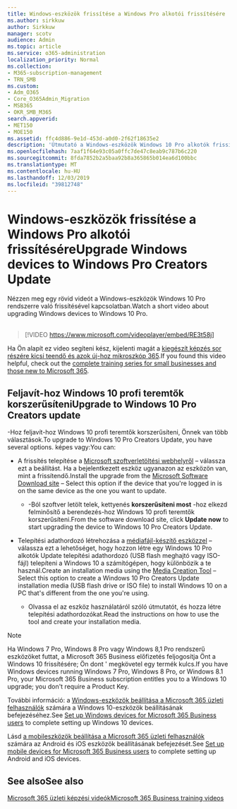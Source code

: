 ```yaml
---
title: Windows-eszközök frissítése a Windows Pro alkotói frissítésére
ms.author: sirkkuw
author: Sirkkuw
manager: scotv
audience: Admin
ms.topic: article
ms.service: o365-administration
localization_priority: Normal
ms.collection:
- M365-subscription-management
- TRN_SMB
ms.custom:
- Adm_O365
- Core_O365Admin_Migration
- MSB365
- OKR_SMB_M365
search.appverid:
- MET150
- MOE150
ms.assetid: ffc4d886-9e1d-453d-a0d0-2f62f18635e2
description: 'Útmutató a Windows-eszközök Windows 10 Pro alkotók frissítéséhez történő frissítéséhez. '
ms.openlocfilehash: 7aaf1f64e93c05a0ffc7de47c8eab9c787b6c220
ms.sourcegitcommit: 8fda7852b2a5baa92b8a365865b014ea6d100bbc
ms.translationtype: MT
ms.contentlocale: hu-HU
ms.lasthandoff: 12/03/2019
ms.locfileid: "39812748"
---
```

# <a name="upgrade-windows-devices-to-windows-pro-creators-update"></a><span data-ttu-id="b3b88-103">Windows-eszközök frissítése a Windows Pro alkotói frissítésére</span><span class="sxs-lookup"><span data-stu-id="b3b88-103">Upgrade Windows devices to Windows Pro Creators Update</span></span>

<span data-ttu-id="b3b88-104">Nézzen meg egy rövid videót a Windows-eszközök Windows 10 Pro rendszerre való frissítésével kapcsolatban.</span><span class="sxs-lookup"><span data-stu-id="b3b88-104">Watch a short video about upgrading Windows devices to Windows 10 Pro.</span></span><br><br>

> [!VIDEO https://www.microsoft.com/videoplayer/embed/RE3t58j] 

<span data-ttu-id="b3b88-105">Ha Ön alapít ez video segíteni kész, kijelenti magát a [kiegészít képzés sor részére kicsi teendő és azok új-hoz mikroszkóp 365](https://support.office.com/article/6ab4bbcd-79cf-4000-a0bd-d42ce4d12816).</span><span class="sxs-lookup"><span data-stu-id="b3b88-105">If you found this video helpful, check out the [complete training series for small businesses and those new to Microsoft 365](https://support.office.com/article/6ab4bbcd-79cf-4000-a0bd-d42ce4d12816).</span></span>

## <a name="upgrade-to-windows-10-pro-creators-update"></a><span data-ttu-id="b3b88-106">Feljavít-hoz Windows 10 profi teremtők korszerűsíteni</span><span class="sxs-lookup"><span data-stu-id="b3b88-106">Upgrade to Windows 10 Pro Creators update</span></span>
  
<span data-ttu-id="b3b88-107">-Hoz feljavít-hoz Windows 10 profi teremtők korszerűsíteni, Önnek van több választások.</span><span class="sxs-lookup"><span data-stu-id="b3b88-107">To upgrade to Windows 10 Pro Creators Update, you have several options.</span></span> <span data-ttu-id="b3b88-108">képes vagy:</span><span class="sxs-lookup"><span data-stu-id="b3b88-108">You can:</span></span>
    
- <span data-ttu-id="b3b88-109">A frissítés telepítése a [Microsoft szoftverletöltési webhelyről](https://go.microsoft.com/fwlink/?LinkID=836951 ) &ndash; válassza ezt a beállítást. Ha a bejelentkezett eszköz ugyanazon az eszközön van, mint a frissítendő.</span><span class="sxs-lookup"><span data-stu-id="b3b88-109">Install the upgrade from the [Microsoft Software Download site](https://go.microsoft.com/fwlink/?LinkID=836951 ) &ndash; Select this option if the device that you're logged in is on the same device as the one you want to update.</span></span> 

    - <span data-ttu-id="b3b88-110">-Ból szoftver letölt telek, kettyenés **korszerűsíteni most** -hoz elkezd felminősítő a berendezés-hoz Windows 10 profi teremtők korszerűsíteni.</span><span class="sxs-lookup"><span data-stu-id="b3b88-110">From the software download site, click **Update now** to start upgrading the device to Windows 10 Pro Creators Update.</span></span> 
    
- <span data-ttu-id="b3b88-111">Telepítési adathordozó létrehozása a [médiafájl-készítő eszközzel](https://go.microsoft.com/fwlink/?LinkID=836960) &ndash; válassza ezt a lehetőséget, hogy hozzon létre egy Windows 10 Pro alkotók Update telepítési adathordozó (USB flash meghajtó vagy ISO-fájl) telepíteni a Windows 10 a számítógépen, hogy különbözik a te használ.</span><span class="sxs-lookup"><span data-stu-id="b3b88-111">Create an installation media using the [Media Creation Tool](https://go.microsoft.com/fwlink/?LinkID=836960) &ndash; Select this option to create a Windows 10 Pro Creators Update installation media (USB flash drive or ISO file) to install Windows 10 on a PC that's different from the one you're using.</span></span>

    - <span data-ttu-id="b3b88-112">Olvassa el az eszköz használatáról szóló útmutatót, és hozza létre telepítési adathordozókat.</span><span class="sxs-lookup"><span data-stu-id="b3b88-112">Read the instructions on how to use the tool and create your installation media.</span></span> 

> [!NOTE]
> <span data-ttu-id="b3b88-113">Ha Windows 7 Pro, Windows 8 Pro vagy Windows 8,1 Pro rendszerű eszközöket futtat, a Microsoft 365 Business előfizetés feljogosítja Önt a Windows 10 frissítésére; Ön dont ' megkövetel egy termék kulcs.</span><span class="sxs-lookup"><span data-stu-id="b3b88-113">If you have Windows devices running Windows 7 Pro, Windows 8 Pro, or Windows 8.1 Pro, your Microsoft 365 Business subscription entitles you to a Windows 10 upgrade; you don't require a Product Key.</span></span>
    
<span data-ttu-id="b3b88-114">További információ: a [Windows-eszközök beállítása a Microsoft 365 üzleti felhasználók](set-up-windows-devices.md) számára a Windows 10-eszközök beállításának befejezéséhez.</span><span class="sxs-lookup"><span data-stu-id="b3b88-114">See [Set up Windows devices for Microsoft 365 Business users](set-up-windows-devices.md) to complete setting up Windows 10 devices.</span></span> 
  
<span data-ttu-id="b3b88-115">Lásd [a mobileszközök beállítása a Microsoft 365 üzleti felhasználók](set-up-mobile-devices.md) számára az Android és iOS eszközök beállításának befejezését.</span><span class="sxs-lookup"><span data-stu-id="b3b88-115">See [Set up mobile devices for Microsoft 365 Business users](set-up-mobile-devices.md) to complete setting up Android and iOS devices.</span></span> 
  
## <a name="see-also"></a><span data-ttu-id="b3b88-116">See also</span><span class="sxs-lookup"><span data-stu-id="b3b88-116">See also</span></span>

[<span data-ttu-id="b3b88-117">Microsoft 365 üzleti képzési videók</span><span class="sxs-lookup"><span data-stu-id="b3b88-117">Microsoft 365 Business training videos</span></span>](https://support.office.com/article/6ab4bbcd-79cf-4000-a0bd-d42ce4d12816)
